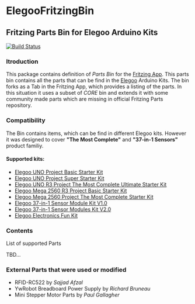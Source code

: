 # ElegooFritzingBin
## Fritzing Parts Bin for Elegoo Arduino Kits

[![Build Status](https://travis-ci.org/marcinwisniowski/ElegooFritzingBin.svg?branch=master)](https://travis-ci.org/marcinwisniowski/ElegooFritzingBin)

### Itroduction
This package contains definition of *Parts Bin* for the [Fritzing App](https://fritzing.org). This parts bin contains all the parts that can be find in the [Elegoo](https://elegoo.com) Arduino Kits. The bin forks as a Tab in the Fritzing App, which provides a listing of the parts. In this situation it uses a subset of *CORE* bin and extends it with some community made parts which are missing in official Fritzing Parts repository.

### Compatibility
The Bin contains items, which can be find in different Elegoo kits. However it was designed to cover **"The Most Complete"** and **"37-in-1 Sensors"** product familiy.

#### Supported kits:

*   [Elegoo UNO Project Basic Starter Kit](https://www.elegoo.com/product/elegoo-uno-project-basic-starter-kit-with-tutorial-and-uno-r3-for-arduino/)
*   [Elegoo UNO Project Super Starter Kit](https://www.elegoo.com/product/elegoo-uno-project-super-starter-kit/)
*   [Elegoo UNO R3 Project The Most Complete Ultimate Starter Kit](https://www.elegoo.com/product/elegoo-uno-r3-project-complete-starter-kit/)
*   [Elegoo Mega 2560 R3 Project Basic Starter Kit](https://www.elegoo.com/product/elegoo-mega-2560-r3-project-basic-starter-kit/)
*   [Elegoo Mega 2560 Project The Most Complete Starter Kit](https://www.elegoo.com/product/elegoo-mega-2560-project-the-most-complete-starter-kit/)
*   [Elegoo 37-in-1 Sensor Module Kit V1.0](https://www.elegoo.com/product/elegoo-37-in-1-sensor-module-kit/)
*   [Elegoo 37-in-1 Sensor Modules Kit V2.0](https://www.elegoo.com/product/elegoo-upgraded-37-in-1-sensor-modules-kit-v2-0/)
*   [Elegoo Electronics Fun Kit](https://www.elegoo.com/product/elegoo-electronics-fun-kit/)

### Contents
List of supported Parts

TBD...

### External Parts that were used or modified
*   RFID-RC522 by *Sajjad Afzal*
*   YwRobot Breadboard Power Supply by *Richard Bruneau*
*   Mini Stepper Motor Parts by *Paul Gallagher*
